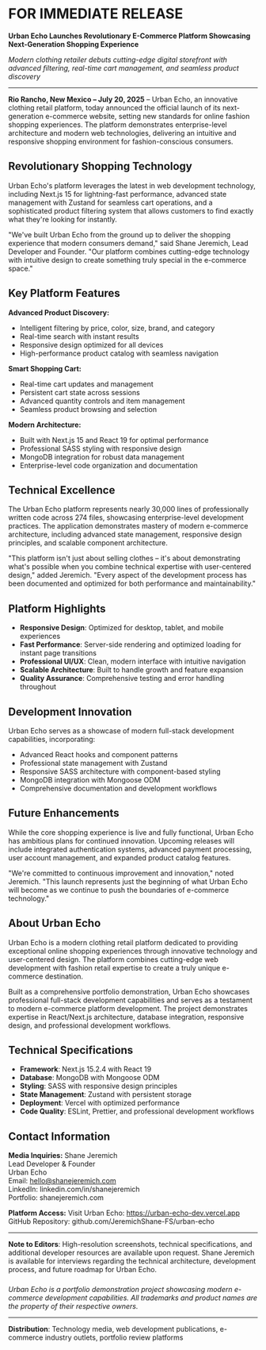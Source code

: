 # FOR IMMEDIATE RELEASE

**Urban Echo Launches Revolutionary E-Commerce Platform Showcasing Next-Generation Shopping Experience**

_Modern clothing retailer debuts cutting-edge digital storefront with advanced filtering, real-time cart management, and seamless product discovery_

---

**Rio Rancho, New Mexico – July 20, 2025** – Urban Echo, an innovative clothing retail platform, today announced the official launch of its next-generation e-commerce website, setting new standards for online fashion shopping experiences. The platform demonstrates enterprise-level architecture and modern web technologies, delivering an intuitive and responsive shopping environment for fashion-conscious consumers.

## Revolutionary Shopping Technology

Urban Echo's platform leverages the latest in web development technology, including Next.js 15 for lightning-fast performance, advanced state management with Zustand for seamless cart operations, and a sophisticated product filtering system that allows customers to find exactly what they're looking for instantly.

"We've built Urban Echo from the ground up to deliver the shopping experience that modern consumers demand," said Shane Jeremich, Lead Developer and Founder. "Our platform combines cutting-edge technology with intuitive design to create something truly special in the e-commerce space."

## Key Platform Features

**Advanced Product Discovery:**

- Intelligent filtering by price, color, size, brand, and category
- Real-time search with instant results
- Responsive design optimized for all devices
- High-performance product catalog with seamless navigation

**Smart Shopping Cart:**

- Real-time cart updates and management
- Persistent cart state across sessions
- Advanced quantity controls and item management
- Seamless product browsing and selection

**Modern Architecture:**

- Built with Next.js 15 and React 19 for optimal performance
- Professional SASS styling with responsive design
- MongoDB integration for robust data management
- Enterprise-level code organization and documentation

## Technical Excellence

The Urban Echo platform represents nearly 30,000 lines of professionally written code across 274 files, showcasing enterprise-level development practices. The application demonstrates mastery of modern e-commerce architecture, including advanced state management, responsive design principles, and scalable component architecture.

"This platform isn't just about selling clothes – it's about demonstrating what's possible when you combine technical expertise with user-centered design," added Jeremich. "Every aspect of the development process has been documented and optimized for both performance and maintainability."

## Platform Highlights

- **Responsive Design**: Optimized for desktop, tablet, and mobile experiences
- **Fast Performance**: Server-side rendering and optimized loading for instant page transitions
- **Professional UI/UX**: Clean, modern interface with intuitive navigation
- **Scalable Architecture**: Built to handle growth and feature expansion
- **Quality Assurance**: Comprehensive testing and error handling throughout

## Development Innovation

Urban Echo serves as a showcase of modern full-stack development capabilities, incorporating:

- Advanced React hooks and component patterns
- Professional state management with Zustand
- Responsive SASS architecture with component-based styling
- MongoDB integration with Mongoose ODM
- Comprehensive documentation and development workflows

## Future Enhancements

While the core shopping experience is live and fully functional, Urban Echo has ambitious plans for continued innovation. Upcoming releases will include integrated authentication systems, advanced payment processing, user account management, and expanded product catalog features.

"We're committed to continuous improvement and innovation," noted Jeremich. "This launch represents just the beginning of what Urban Echo will become as we continue to push the boundaries of e-commerce technology."

## About Urban Echo

Urban Echo is a modern clothing retail platform dedicated to providing exceptional online shopping experiences through innovative technology and user-centered design. The platform combines cutting-edge web development with fashion retail expertise to create a truly unique e-commerce destination.

Built as a comprehensive portfolio demonstration, Urban Echo showcases professional full-stack development capabilities and serves as a testament to modern e-commerce platform development. The project demonstrates expertise in React/Next.js architecture, database integration, responsive design, and professional development workflows.

## Technical Specifications

- **Framework**: Next.js 15.2.4 with React 19
- **Database**: MongoDB with Mongoose ODM
- **Styling**: SASS with responsive design principles
- **State Management**: Zustand with persistent storage
- **Deployment**: Vercel with optimized performance
- **Code Quality**: ESLint, Prettier, and professional development workflows

## Contact Information

**Media Inquiries:**
Shane Jeremich  
Lead Developer & Founder  
Urban Echo  
Email: hello@shanejeremich.com  
LinkedIn: linkedin.com/in/shanejeremich  
Portfolio: shanejeremich.com

**Platform Access:**
Visit Urban Echo: https://urban-echo-dev.vercel.app
GitHub Repository: github.com/JeremichShane-FS/urban-echo

---

**Note to Editors**: High-resolution screenshots, technical specifications, and additional developer resources are available upon request. Shane Jeremich is available for interviews regarding the technical architecture, development process, and future roadmap for Urban Echo.

###

_Urban Echo is a portfolio demonstration project showcasing modern e-commerce development capabilities. All trademarks and product names are the property of their respective owners._

---

**Distribution**: Technology media, web development publications, e-commerce industry outlets, portfolio review platforms

